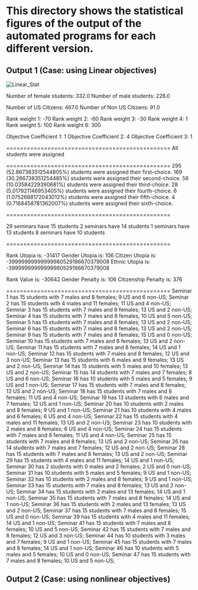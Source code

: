 # This directory shows the statistical figures of the output of the automated programs for each different version.

## Output 1 (Case: using Linear objectives)
![Linear_Stat](https://user-images.githubusercontent.com/35699839/220801771-9f8347d9-10ea-4a7f-be59-5bd68f2b41de.png)


Number of female students: 332.0
Number of male students: 226.0

Number of US Citizens: 467.0
Number of Non US Citizens: 91.0

  Rank weight 1:  -70
  Rank weight 2:  -60
  Rank weight 3:  -30
  Rank weight 4:  1
  Rank weight 5:  100
  Rank weight 6:  300

  Objective Coefficient 1:  1
  Objective Coefficient 2:  4
  Objective Coefficient 3:  1

================================================
All students were assigned

================================================
295 (52.867383512544805%) students were assigned their first-choice.
169 (30.286738351254485%) students were assigned their second-choice.
56 (10.03584229390681%) students were assigned their third-choice.
28 (5.017921146953405%) students were assigned their fourth-choice.
6 (1.0752688172043012%) students were assigned their fifth-choice.
4 (0.7168458781362007%) students were assigned their sixth-choice.

================================================

 29  seminars have 15 students
2 seminars have 14 students
1 seminars have 13 students
8 seminars have 10 students

================================================

Rank Utopia is: -31417
Gender Utopia is: 106
Citizen Utopia is: -39999999999999980529186670379008
Ethnic Utopia is: -39999999999999980529186670379008

Rank Value is: -30642
Gender Penalty is: 106
Citizenship Penalty is: 376

================================================
Seminar 1 has 15 students with 7 males and 8 females; 9 US and 6 non-US; 
Seminar 2 has 15 students with 4 males and 11 females; 11 US and 4 non-US; 
Seminar 3 has 15 students with 7 males and 8 females; 13 US and 2 non-US; 
Seminar 4 has 15 students with 7 males and 8 females; 10 US and 5 non-US; 
Seminar 5 has 15 students with 7 males and 8 females; 13 US and 2 non-US; 
Seminar 6 has 15 students with 7 males and 8 females; 13 US and 2 non-US; 
Seminar 9 has 15 students with 7 males and 8 females; 15 US and 0 non-US; 
Seminar 10 has 15 students with 7 males and 8 females; 13 US and 2 non-US; 
Seminar 11 has 15 students with 7 males and 8 females; 14 US and 1 non-US; 
Seminar 12 has 15 students with 7 males and 8 females; 12 US and 3 non-US; 
Seminar 13 has 15 students with 6 males and 9 females; 13 US and 2 non-US; 
Seminar 14 has 15 students with 5 males and 10 females; 13 US and 2 non-US; 
Seminar 15 has 14 students with 7 males and 7 females; 8 US and 6 non-US; 
Seminar 16 has 10 students with 5 males and 5 females; 9 US and 1 non-US; 
Seminar 17 has 15 students with 7 males and 8 females; 13 US and 2 non-US; 
Seminar 18 has 15 students with 7 males and 8 females; 11 US and 4 non-US; 
Seminar 19 has 13 students with 6 males and 7 females; 12 US and 1 non-US; 
Seminar 20 has 10 students with 2 males and 8 females; 9 US and 1 non-US; 
Seminar 21 has 10 students with 4 males and 6 females; 6 US and 4 non-US; 
Seminar 22 has 15 students with 4 males and 11 females; 13 US and 2 non-US; 
Seminar 23 has 10 students with 2 males and 8 females; 6 US and 4 non-US; 
Seminar 24 has 15 students with 7 males and 8 females; 11 US and 4 non-US; 
Seminar 25 has 15 students with 7 males and 8 females; 13 US and 2 non-US; 
Seminar 26 has 14 students with 7 males and 7 females; 12 US and 2 non-US; 
Seminar 28 has 15 students with 7 males and 8 females; 13 US and 2 non-US; 
Seminar 29 has 15 students with 4 males and 11 females; 14 US and 1 non-US; 
Seminar 30 has 2 students with 0 males and 2 females; 2 US and 0 non-US; 
Seminar 31 has 10 students with 5 males and 5 females; 9 US and 1 non-US; 
Seminar 32 has 10 students with 2 males and 8 females; 9 US and 1 non-US; 
Seminar 33 has 15 students with 7 males and 8 females; 13 US and 2 non-US; 
Seminar 34 has 15 students with 2 males and 13 females; 14 US and 1 non-US; 
Seminar 35 has 15 students with 7 males and 8 females; 14 US and 1 non-US; 
Seminar 36 has 15 students with 2 males and 13 females; 13 US and 2 non-US; 
Seminar 37 has 15 students with 7 males and 8 females; 15 US and 0 non-US; 
Seminar 39 has 15 students with 4 males and 11 females; 14 US and 1 non-US; 
Seminar 41 has 15 students with 7 males and 8 females; 10 US and 5 non-US; 
Seminar 42 has 15 students with 7 males and 8 females; 12 US and 3 non-US; 
Seminar 44 has 10 students with 3 males and 7 females; 9 US and 1 non-US; 
Seminar 45 has 15 students with 7 males and 8 females; 14 US and 1 non-US; 
Seminar 46 has 10 students with 5 males and 5 females; 10 US and 0 non-US; 
Seminar 47 has 15 students with 7 males and 8 females; 10 US and 5 non-US; 

## Output 2 (Case: using nonlinear objectives)
